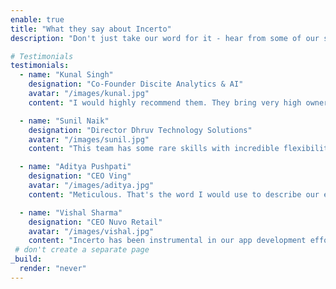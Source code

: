 ```yaml
---
enable: true
title: "What they say about Incerto"
description: "Don't just take our word for it - hear from some of our satisfied clients! Check out some of our testimonials below to see what others are saying about Incerto."

# Testimonials
testimonials:
  - name: "Kunal Singh"
    designation: "Co-Founder Discite Analytics & AI"
    avatar: "/images/kunal.jpg"
    content: "I would highly recommend them. They bring very high ownership to the projects they work on with no followups required, and they are really good problem solvers so its easy to trust them with some critical issues you are facing.</br></br></br></br></br></br>"

  - name: "Sunil Naik"
    designation: "Director Dhruv Technology Solutions"
    avatar: "/images/sunil.jpg"
    content: "This team has some rare skills with incredible flexibility and subject matter expertise. They have worked diligently to meet and exceed our expectations.</br></br></br></br></br></br></br>"

  - name: "Aditya Pushpati"
    designation: "CEO Ving"
    avatar: "/images/aditya.jpg"
    content: "Meticulous. That's the word I would use to describe our engagement with Incerto Technologies. Their planning and attention to detail was commendable. The team looked into aspects that we missed and suggested the multiple options to choose from, in terms of approach to meet our product goals. Very professional and consultative. </br></br></br>"

  - name: "Vishal Sharma"
    designation: "CEO Nuvo Retail"
    avatar: "/images/vishal.jpg"
    content: "Incerto has been instrumental in our app development efforts. Their expertise in software architecture has significantly improved our application. With a keen eye for detail, they addressed and resolved security issues, maintaining a strong and secure codebase. Incerto's consultative approach makes them our preferred choice for tackling software challenges. Highly recommended for their proficiency and dedication!"
 # don't create a separate page
_build:
  render: "never"
---
```

